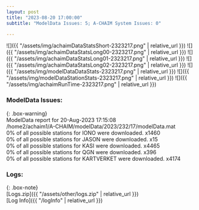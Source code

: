 ```yaml
---
layout: post
title: "2023-08-20 17:00:00"
subtitle: "ModelData Issues: 5; A-CHAIM System Issues: 0"

---
```


![]({{ "/assets/img/achaimDataStatsShort-2323217.png" | relative_url }})
![]({{ "/assets/img/achaimDataStatsLong00-2323217.png" | relative_url }})
![]({{ "/assets/img/achaimDataStatsLong01-2323217.png" | relative_url }})
![]({{ "/assets/img/achaimDataStatsLong02-2323217.png" | relative_url }})
![]({{ "/assets/img/modelDataDataStats-2323217.png" | relative_url }})
![]({{ "/assets/img/modelDataStationStats-2323217.png" | relative_url }})
![]({{ "/assets/img/achaimRunTime-2323217.png" | relative_url }})


### ModelData Issues:  
  
{: .box-warning}  
 ModelData report for 20-Aug-2023 17:15:08   
 /home2/achaim1/A-CHAIM/modelData/2023/232/17/modelData.mat   
 0% of all possible stations for IONO were downloaded. x1460   
 0% of all possible stations for JASON were downloaded. x15   
 0% of all possible stations for KASI were downloaded. x4465   
 0% of all possible stations for QGN were downloaded. x396   
 0% of all possible stations for KARTVERKET were downloaded. x4174   
  


### Logs:  
  
{: .box-note}  
[Logs.zip]({{ "/assets/other/logs.zip" | relative_url }})  
[Log Info]({{ "/logInfo" | relative_url }})  
